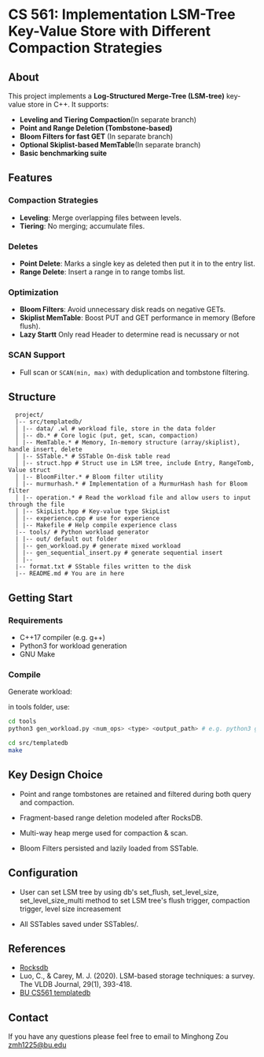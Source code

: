 # CS 561: Implementation LSM-Tree Key-Value Store with Different Compaction Strategies


## About

This project implements a **Log-Structured Merge-Tree (LSM-tree)** key-value store in C++. It supports:

- **Leveling and Tiering Compaction**(In separate branch)
- **Point and Range Deletion (Tombstone-based)**
- **Bloom Filters for fast GET** (In separate branch)
- **Optional Skiplist-based MemTable**(In separate branch)
- **Basic benchmarking suite**


## Features

### Compaction Strategies
- **Leveling**: Merge overlapping files between levels.
- **Tiering**: No merging; accumulate files.

### Deletes
- **Point Delete**: Marks a single key as deleted then put it in to the entry list.
- **Range Delete**: Insert a range in to range tombs list.

### Optimization
- **Bloom Filters**: Avoid unnecessary disk reads on negative GETs.
- **Skiplist MemTable**: Boost PUT and GET performance in memory (Before flush).
- **Lazy Startt** Only read Header to determine read is necussary or not

### SCAN Support
- Full scan or `SCAN(min, max)` with deduplication and tombstone filtering.

## Structure

```
  project/
  |-- src/templatedb/
  │ |-- data/ .wl # workload file, store in the data folder
  │ |-- db.* # Core logic (put, get, scan, compaction)
  │ |-- MemTable.* # Memory, In-memory structure (array/skiplist), handle insert, delete
  │ |-- SSTable.* # SSTable On-disk table read
  │ |-- struct.hpp # Struct use in LSM tree, include Entry, RangeTomb, Value struct
  │ |-- BloomFilter.* # Bloom filter utility
  │ |-- murmurhash.* # Implementation of a MurmurHash hash for Bloom filter
  │ |-- operation.* # Read the workload file and allow users to input through the file
  │ |-- SkipList.hpp # Key-value type SkipList
  │ |-- experience.cpp # use for experience
  │ |-- Makefile # Help compile experience class
  |-- tools/ # Python workload generator
  | |-- out/ default out folder
  │ |-- gen_workload.py # generate mixed workload
  │ |-- gen_sequential_insert.py # generate sequential insert
  │ |--
  |-- format.txt # SStable files written to the disk
  |-- README.md # You are in here
```

## Getting Start
### Requirements
- C++17 compiler (e.g. g++)
- Python3 for workload generation
- GNU Make

### Compile

Generate workload:

in tools folder, use:

```bash
cd tools
python3 gen_workload.py <num_ops> <type> <output_path> # e.g. python3 gen_workload.py 50000 mixed ./out/mixed.workload

cd src/templatedb
make
```

## Key Design Choice

- Point and range tombstones are retained and filtered during both query and compaction.

- Fragment-based range deletion modeled after RocksDB.

- Multi-way heap merge used for compaction & scan.

- Bloom Filters persisted and lazily loaded from SSTable.

## Configuration

- User can set LSM tree by using db's set_flush, set_level_size, set_level_size_multi method
to set LSM tree's flush trigger, compaction trigger, level size increasement

- All SSTables saved under SSTables/.

## References

- [Rocksdb](https://github.com/facebook/rocksdb)
- Luo, C., & Carey, M. J. (2020). LSM-based storage techniques: a survey. The VLDB Journal, 29(1), 393-418.
- [BU CS561 templatedb](https://github.com/BU-DiSC/cs561_templatedb)

## Contact
If you have any questions please feel free to email to Minghong Zou zmh1225@bu.edu
